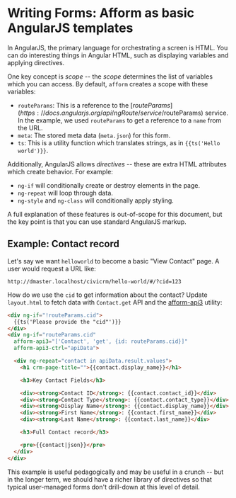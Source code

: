 # Writing Forms: Afform as basic AngularJS templates

In AngularJS, the primary language for orchestrating a screen is HTML. You can do interesting things in Angular
HTML, such as displaying variables and applying directives.

One key concept is *scope* -- the *scope* determines the list of variables which you can access.  By default, `afform`
creates a scope with these variables:

* `routeParams`: This is a reference to the [$routeParams](https://docs.angularjs.org/api/ngRoute/service/$routeParams)
  service. In the example, we used `routeParams` to get a reference to a `name` from the URL.
* `meta`: The stored meta data (`meta.json`) for this form.
* `ts`: This is a utility function which translates strings, as in `{{ts('Hello world')}}`.

Additionally, AngularJS allows *directives* -- these are extra HTML attributes which create behavior. For example:

* `ng-if` will conditionally create or destroy elements in the page.
* `ng-repeat` will loop through data.
* `ng-style` and `ng-class` will conditionally apply styling.

A full explanation of these features is out-of-scope for this document, but the key point is that you can use standard
AngularJS markup.

## Example: Contact record

Let's say we want `helloworld` to become a basic "View Contact" page. A user
would request a URL like:

```
http://dmaster.localhost/civicrm/hello-world/#/?cid=123
```

How do we use the `cid` to get information about the contact?  Update `layout.html` to fetch data with
`Contact.get` API and the [afform-api3](https://github.com/totten/afform/blob/master/ang/afformCore/Api3Ctrl.md) utility:

```html
<div ng-if="!routeParams.cid">
  {{ts('Please provide the "cid"')}}
</div>
<div ng-if="routeParams.cid"
  afform-api3="['Contact', 'get', {id: routeParams.cid}]"
  afform-api3-ctrl="apiData">

  <div ng-repeat="contact in apiData.result.values">
    <h1 crm-page-title="">{{contact.display_name}}</h1>

    <h3>Key Contact Fields</h3>

    <div><strong>Contact ID</strong>: {{contact.contact_id}}</div>
    <div><strong>Contact Type</strong>: {{contact.contact_type}}</div>
    <div><strong>Display Name</strong>: {{contact.display_name}}</div>
    <div><strong>First Name</strong>: {{contact.first_name}}</div>
    <div><strong>Last Name</strong>: {{contact.last_name}}</div>

    <h3>Full Contact record</h3>

    <pre>{{contact|json}}</pre>
  </div>
</div>
```

This example is useful pedagogically and may be useful in a crunch -- but in the longer term,
we should have a richer library of directives so that typical user-managed forms don't drill-down
at this level of detail.
